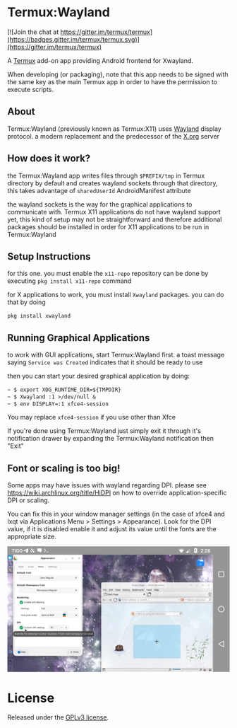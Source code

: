 # Termux:Wayland

[![Join the chat at https://gitter.im/termux/termux](https://badges.gitter.im/termux/termux.svg)](https://gitter.im/termux/termux)

A [Termux](https://termux.com) add-on app providing Android frontend for Xwayland.

When developing (or packaging), note that this app needs to be signed with the same key as the main Termux app in order to have the permission to execute scripts.

## About
Termux:Wayland (previously known as Termux:X11) uses [Wayland](https://wayland.freedesktop.org/) display protocol. a modern replacement and the predecessor of the [X.org](https://www.x.org/wiki) server

## How does it work?
the Termux:Wayland app writes files through `$PREFIX/tmp` in Termux directory by default and creates wayland sockets through that directory, this takes advantage of `sharedUserId` AndroidManifest attribute

the wayland sockets is the way for the graphical applications to communicate with. Termux X11 applications do not have wayland support yet, this kind of setup may not be straightforward and therefore additional packages should be installed in order for X11 applications to be run in Termux:Wayland

## Setup Instructions
for this one. you must enable the `x11-repo` repository can be done by executing `pkg install x11-repo` command

for X applications to work, you must install `Xwayland` packages. you can do that by doing
```
pkg install xwayland
```

## Running Graphical Applications
to work with GUI applications, start Termux:Wayland first. a toast message saying `Service was Created` indicates that it should be ready to use

then you can start your desired graphical application by doing:
```
~ $ export XDG_RUNTIME_DIR=${TMPDIR}
~ $ Xwayland :1 >/dev/null &
~ $ env DISPLAY=:1 xfce4-session
```
You may replace `xfce4-session` if you use other than Xfce

If you're done using Termux:Wayland just simply exit it through it's notification drawer by expanding the Termux:Wayland notification then "Exit"

## Font or scaling is too big!
Some apps may have issues with wayland regarding DPI. please see https://wiki.archlinux.org/title/HiDPI on how to override application-specific DPI or scaling.

You can fix this in your window manager settings (in the case of xfce4 and lxqt via Applications Menu > Settings > Appearance). Look for the DPI value, if it is disabled enable it and adjust its value until the fonts are the appropriate size.

![image](./img/dpi-scale.png) 

# License
Released under the [GPLv3 license](https://www.gnu.org/licenses/gpl-3.0.html).
